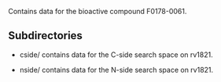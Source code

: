 Contains data for the bioactive compound F0178-0061.

## Subdirectories

- cside/ contains data for the C-side search space on rv1821.

- nside/ contains data for the N-side search space on rv1821.

